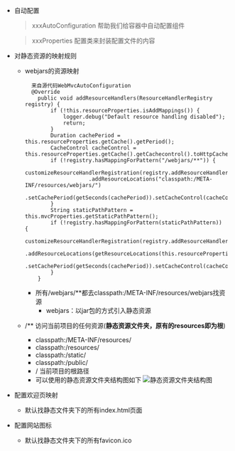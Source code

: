 - 自动配置
  > xxxAutoConfiguration 帮助我们给容器中自动配置组件

  > xxxProperties 配置类来封装配置文件的内容

- 对静态资源的映射规则
  - webjars的资源映射
    ```
      来自源代码WebMvcAutoConfiguration
      @Override
    	public void addResourceHandlers(ResourceHandlerRegistry registry) {
  			if (!this.resourceProperties.isAddMappings()) {
  				logger.debug("Default resource handling disabled");
  				return;
  			}
  			Duration cachePeriod = this.resourceProperties.getCache().getPeriod();
  			CacheControl cacheControl = this.resourceProperties.getCache().getCachecontrol().toHttpCacheControl();
  			if (!registry.hasMappingForPattern("/webjars/**")) {
  				customizeResourceHandlerRegistration(registry.addResourceHandler("/webjars/**")
  						.addResourceLocations("classpath:/META-INF/resources/webjars/")
  						.setCachePeriod(getSeconds(cachePeriod)).setCacheControl(cacheControl));
  			}
  			String staticPathPattern = this.mvcProperties.getStaticPathPattern();
  			if (!registry.hasMappingForPattern(staticPathPattern)) {
  				customizeResourceHandlerRegistration(registry.addResourceHandler(staticPathPattern)
  						.addResourceLocations(getResourceLocations(this.resourceProperties.getStaticLocations()))
  						.setCachePeriod(getSeconds(cachePeriod)).setCacheControl(cacheControl));
  			}
  		}
    ```
    - 所有/webjars/\*\*都去classpath:/META-INF/resources/webjars找资源
      - webjars：以jar包的方式引入静态资源

  - /** 访问当前项目的任何资源(**静态资源文件夹，原有的resources即为根**)
    - classpath:/META-INF/resources/
    - classpath:/resources/
    - classpath:/static/
    - classpath:/public/
    - / 当前项目的根路径
    - 可以使用的静态资源文件夹结构图如下
      ![静态资源文件夹结构图](https://s1.ax1x.com/2020/04/22/JY4BvD.jpg)

- 配置欢迎页映射
  - 默认找静态文件夹下的所有index.html页面
- 配置网站图标
  - 默认找静态文件夹下的所有favicon.ico
